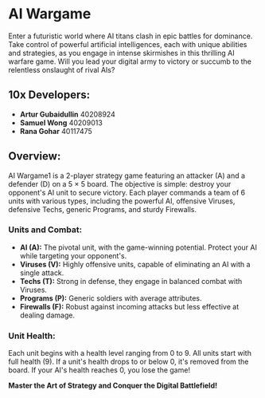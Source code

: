 # AI Wargame 

Enter a futuristic world where AI titans clash in epic battles for dominance. Take control of powerful artificial intelligences, each with unique abilities and strategies, as you engage in intense skirmishes in this thrilling AI warfare game. Will you lead your digital army to victory or succumb to the relentless onslaught of rival AIs?

## 10x Developers:

- **Artur Gubaidullin** 40208924
- **Samuel Wong** 40209013
- **Rana Gohar** 40117475

## Overview:
AI Wargame1 is a 2-player strategy game featuring an attacker (A) and a defender (D) on a 5 × 5 board. The objective is simple: destroy your opponent's AI unit to secure victory. Each player commands a team of 6 units with various types, including the powerful AI, offensive Viruses, defensive Techs, generic Programs, and sturdy Firewalls.

### Units and Combat:
- **AI (A):** The pivotal unit, with the game-winning potential. Protect your AI while targeting your opponent's.
- **Viruses (V):** Highly offensive units, capable of eliminating an AI with a single attack.
- **Techs (T):** Strong in defense, they engage in balanced combat with Viruses.
- **Programs (P):** Generic soldiers with average attributes.
- **Firewalls (F):** Robust against incoming attacks but less effective at dealing damage.

### Unit Health:
Each unit begins with a health level ranging from 0 to 9. All units start with full health (9). If a unit's health drops to or below 0, it's removed from the board. If your AI's health reaches 0, you lose the game!

**Master the Art of Strategy and Conquer the Digital Battlefield!**
